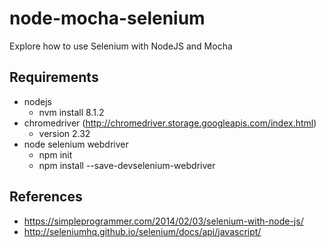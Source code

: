 # node-mocha-selenium
Explore how to use Selenium with NodeJS and Mocha

## Requirements

* nodejs
  * nvm install 8.1.2
* chromedriver (http://chromedriver.storage.googleapis.com/index.html)
  * version 2.32
* node selenium webdriver
  * npm init
  * npm install --save-devselenium-webdriver


## References

* https://simpleprogrammer.com/2014/02/03/selenium-with-node-js/
* http://seleniumhq.github.io/selenium/docs/api/javascript/

